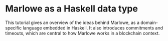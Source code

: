 # Marlowe as a Haskell data type

This tutorial gives an overview of the ideas behind Marlowe, as a domain-specific language embedded in Haskell. It also introduces commitments and timeouts, which are central to how Marlowe works in a blockchain context. 

